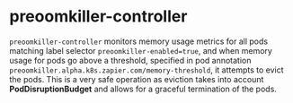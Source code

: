 # preoomkiller-controller

`preoomkiller-controller` monitors memory usage metrics for all pods matching
label selector `preoomkiller-enabled=true`, and when memory usage for pods
go above a threshold, specified in pod annotation `preoomkiller.alpha.k8s.zapier.com/memory-threshold`, it attempts to evict the pods. This is a very safe operation as
eviction takes into account **PodDisruptionBudget** and allows for a graceful
termination of the pods.
